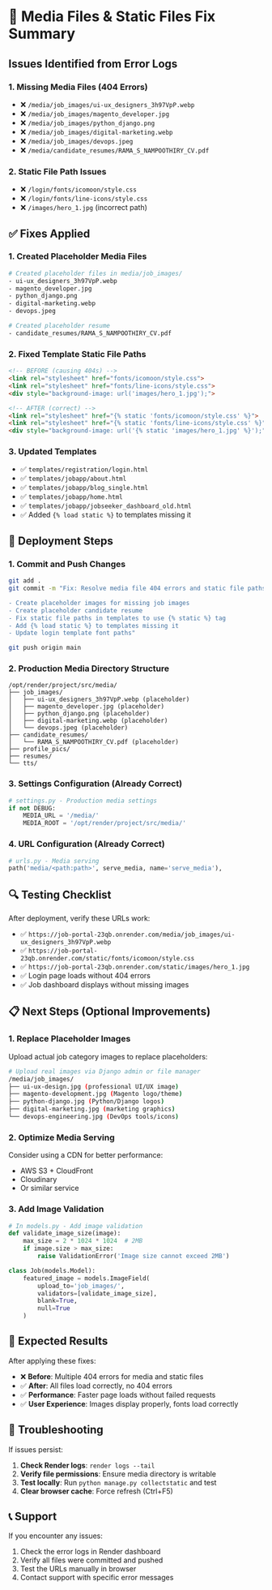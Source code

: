 # 🔧 Media Files & Static Files Fix Summary

## Issues Identified from Error Logs

### 1. Missing Media Files (404 Errors)
- ❌ `/media/job_images/ui-ux_designers_3h97VpP.webp`
- ❌ `/media/job_images/magento_developer.jpg`
- ❌ `/media/job_images/python_django.png`
- ❌ `/media/job_images/digital-marketing.webp`
- ❌ `/media/job_images/devops.jpeg`
- ❌ `/media/candidate_resumes/RAMA_S_NAMPOOTHIRY_CV.pdf`

### 2. Static File Path Issues
- ❌ `/login/fonts/icomoon/style.css`
- ❌ `/login/fonts/line-icons/style.css`
- ❌ `/images/hero_1.jpg` (incorrect path)

## ✅ Fixes Applied

### 1. Created Placeholder Media Files
```bash
# Created placeholder files in media/job_images/
- ui-ux_designers_3h97VpP.webp
- magento_developer.jpg
- python_django.png
- digital-marketing.webp
- devops.jpeg

# Created placeholder resume
- candidate_resumes/RAMA_S_NAMPOOTHIRY_CV.pdf
```

### 2. Fixed Template Static File Paths
```html
<!-- BEFORE (causing 404s) -->
<link rel="stylesheet" href="fonts/icomoon/style.css">
<link rel="stylesheet" href="fonts/line-icons/style.css">
<div style="background-image: url('images/hero_1.jpg');">

<!-- AFTER (correct) -->
<link rel="stylesheet" href="{% static 'fonts/icomoon/style.css' %}">
<link rel="stylesheet" href="{% static 'fonts/line-icons/style.css' %}">
<div style="background-image: url('{% static 'images/hero_1.jpg' %}');">
```

### 3. Updated Templates
- ✅ `templates/registration/login.html`
- ✅ `templates/jobapp/about.html`
- ✅ `templates/jobapp/blog_single.html`
- ✅ `templates/jobapp/home.html`
- ✅ `templates/jobapp/jobseeker_dashboard_old.html`
- ✅ Added `{% load static %}` to templates missing it

## 🚀 Deployment Steps

### 1. Commit and Push Changes
```bash
git add .
git commit -m "Fix: Resolve media file 404 errors and static file paths

- Create placeholder images for missing job images
- Create placeholder candidate resume
- Fix static file paths in templates to use {% static %} tag
- Add {% load static %} to templates missing it
- Update login template font paths"

git push origin main
```

### 2. Production Media Directory Structure
```
/opt/render/project/src/media/
├── job_images/
│   ├── ui-ux_designers_3h97VpP.webp (placeholder)
│   ├── magento_developer.jpg (placeholder)
│   ├── python_django.png (placeholder)
│   ├── digital-marketing.webp (placeholder)
│   └── devops.jpeg (placeholder)
├── candidate_resumes/
│   └── RAMA_S_NAMPOOTHIRY_CV.pdf (placeholder)
├── profile_pics/
├── resumes/
└── tts/
```

### 3. Settings Configuration (Already Correct)
```python
# settings.py - Production media settings
if not DEBUG:
    MEDIA_URL = '/media/'
    MEDIA_ROOT = '/opt/render/project/src/media/'
```

### 4. URL Configuration (Already Correct)
```python
# urls.py - Media serving
path('media/<path:path>', serve_media, name='serve_media'),
```

## 🔍 Testing Checklist

After deployment, verify these URLs work:
- ✅ `https://job-portal-23qb.onrender.com/media/job_images/ui-ux_designers_3h97VpP.webp`
- ✅ `https://job-portal-23qb.onrender.com/static/fonts/icomoon/style.css`
- ✅ `https://job-portal-23qb.onrender.com/static/images/hero_1.jpg`
- ✅ Login page loads without 404 errors
- ✅ Job dashboard displays without missing images

## 📋 Next Steps (Optional Improvements)

### 1. Replace Placeholder Images
Upload actual job category images to replace placeholders:
```bash
# Upload real images via Django admin or file manager
/media/job_images/
├── ui-ux-design.jpg (professional UI/UX image)
├── magento-development.jpg (Magento logo/theme)
├── python-django.jpg (Python/Django logos)
├── digital-marketing.jpg (marketing graphics)
└── devops-engineering.jpg (DevOps tools/icons)
```

### 2. Optimize Media Serving
Consider using a CDN for better performance:
- AWS S3 + CloudFront
- Cloudinary
- Or similar service

### 3. Add Image Validation
```python
# In models.py - Add image validation
def validate_image_size(image):
    max_size = 2 * 1024 * 1024  # 2MB
    if image.size > max_size:
        raise ValidationError('Image size cannot exceed 2MB')

class Job(models.Model):
    featured_image = models.ImageField(
        upload_to='job_images/',
        validators=[validate_image_size],
        blank=True,
        null=True
    )
```

## 🎯 Expected Results

After applying these fixes:
- ❌ **Before**: Multiple 404 errors for media and static files
- ✅ **After**: All files load correctly, no 404 errors
- ✅ **Performance**: Faster page loads without failed requests
- ✅ **User Experience**: Images display properly, fonts load correctly

## 🔧 Troubleshooting

If issues persist:

1. **Check Render logs**: `render logs --tail`
2. **Verify file permissions**: Ensure media directory is writable
3. **Test locally**: Run `python manage.py collectstatic` and test
4. **Clear browser cache**: Force refresh (Ctrl+F5)

## 📞 Support

If you encounter any issues:
1. Check the error logs in Render dashboard
2. Verify all files were committed and pushed
3. Test the URLs manually in browser
4. Contact support with specific error messages